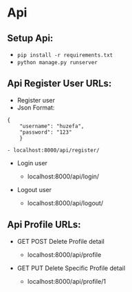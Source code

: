 # Api
## Setup Api:
  - `pip install -r requirements.txt`
  - `python manage.py runserver`
  
## Api Register User URLs:
  - Register user
  -   Json Format:
```
{
    "username": "huzefa",
    "password": "123"
    }
```
   

    - localhost:8000/api/register/
    
  - Login  user
    - localhost:8000/api/login/
    
  - Logout user
    - localhost:8000/api/logout/
    
## Api Profile URLs:
  - GET POST Delete Profile detail
    - localhost:8000/api/profile

  - GET PUT Delete Specific Profile detail
     - localhost:8000/api/profile/1
   
    
